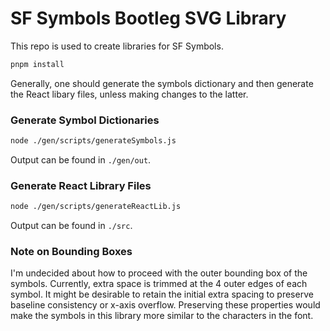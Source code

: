 # SF Symbols Bootleg SVG Library

This repo is used to create libraries for SF Symbols.

```bash
pnpm install
```

Generally, one should generate the symbols dictionary and then generate the React libary files, unless making changes to the latter.

### Generate Symbol Dictionaries
```bash
node ./gen/scripts/generateSymbols.js
```

Output can be found in `./gen/out`.

### Generate React Library Files
```bash
node ./gen/scripts/generateReactLib.js
```

Output can be found in `./src`.

### Note on Bounding Boxes

I'm undecided about how to proceed with the outer bounding box of the symbols. Currently, extra space is trimmed at the 4 outer edges of each symbol. It might be desirable to retain the initial extra spacing to preserve baseline consistency or x-axis overflow. Preserving these properties would make the symbols in this library more similar to the characters in the font.